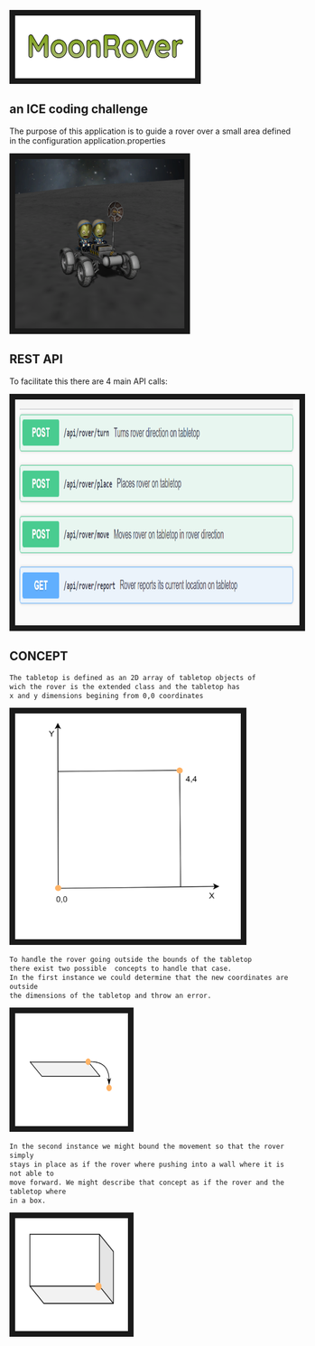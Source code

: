 
<p align="left">
<img src="presentation/Title.PNG" width="319" height="111" border="10"/>
</p>

## an ICE coding challenge
The purpose of this application is to guide a rover 
over a small area defined in the configuration application.properties



<p align="left">
<img src="presentation/KerbalRover.png" width="300" height="300" border="10"/>
</p>

## REST API
 To facilitate this there are 4 main API calls:

<p align="left">
<img src="presentation/methods.PNG" width="800" height="400" border="10"/>
</p>

## CONCEPT

    The tabletop is defined as an 2D array of tabletop objects of 
    wich the rover is the extended class and the tabletop has
    x and y dimensions begining from 0,0 coordinates

<p align="left">
<img src="presentation/coordinateSystem.PNG" width="400" height="400" border="10"/>
</p>

    To handle the rover going outside the bounds of the tabletop
    there exist two possible  concepts to handle that case.
    In the first instance we could determine that the new coordinates are outside
    the dimensions of the tabletop and throw an error.

<p align="left">
<img src="presentation/ballFallOff.PNG" width="200" height="200" border="10"/>
</p>

    In the second instance we might bound the movement so that the rover simply 
    stays in place as if the rover where pushing into a wall where it is not able to 
    move forward. We might describe that concept as if the rover and the tabletop where 
    in a box.

<p align="left">
<img src="presentation/ballCaptured.PNG" width="200" height="200" border="10"/>
</p>

